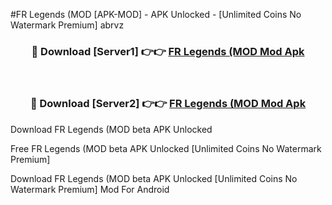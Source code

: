 #FR Legends (MOD [APK-MOD] - APK Unlocked - [Unlimited Coins No Watermark Premium] abrvz



<div align="center">

<h3>🔴 Download [Server1] 👉👉 <a href="https://momento.my/?title=FR_Legends_(MOD">FR Legends (MOD Mod Apk</a></h3><br>

<h3>🔴 Download [Server2] 👉👉 <a href="https://momento.my/?title=FR_Legends_(MOD">FR Legends (MOD Mod Apk</a></h3>
</div>



Download FR Legends (MOD beta APK Unlocked

Free FR Legends (MOD beta APK Unlocked [Unlimited Coins No Watermark Premium]

Download FR Legends (MOD beta APK Unlocked [Unlimited Coins No Watermark Premium] Mod For Android
